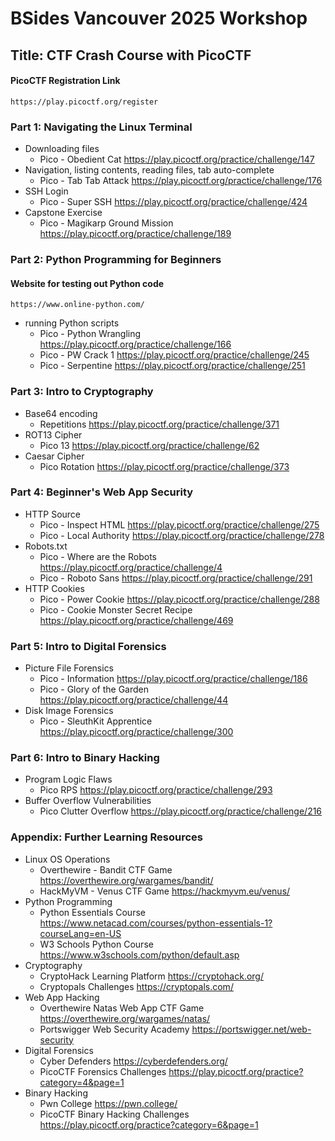# BSides Vancouver 2025 Workshop
## Title: CTF Crash Course with PicoCTF
#### PicoCTF Registration Link
`https://play.picoctf.org/register`
### Part 1: Navigating the Linux Terminal
* Downloading files
  * Pico - Obedient Cat https://play.picoctf.org/practice/challenge/147
* Navigation, listing contents, reading files, tab auto-complete
  * Pico - Tab Tab Attack https://play.picoctf.org/practice/challenge/176
* SSH Login
  * Pico - Super SSH https://play.picoctf.org/practice/challenge/424
* Capstone Exercise
  * Pico - Magikarp Ground Mission https://play.picoctf.org/practice/challenge/189
### Part 2: Python Programming for Beginners
#### Website for testing out Python code
`https://www.online-python.com/`
* running Python scripts
  * Pico - Python Wrangling https://play.picoctf.org/practice/challenge/166
  * Pico - PW Crack 1 https://play.picoctf.org/practice/challenge/245
  * Pico - Serpentine https://play.picoctf.org/practice/challenge/251
### Part 3: Intro to Cryptography
* Base64 encoding
  * Repetitions https://play.picoctf.org/practice/challenge/371
* ROT13 Cipher
  * Pico 13 https://play.picoctf.org/practice/challenge/62
* Caesar Cipher
  * Pico Rotation https://play.picoctf.org/practice/challenge/373
### Part 4: Beginner's Web App Security
* HTTP Source
  * Pico - Inspect HTML https://play.picoctf.org/practice/challenge/275
  * Pico - Local Authority https://play.picoctf.org/practice/challenge/278
* Robots.txt
  * Pico - Where are the Robots https://play.picoctf.org/practice/challenge/4
  * Pico - Roboto Sans https://play.picoctf.org/practice/challenge/291
* HTTP Cookies
  * Pico - Power Cookie https://play.picoctf.org/practice/challenge/288
  * Pico - Cookie Monster Secret Recipe https://play.picoctf.org/practice/challenge/469
### Part 5: Intro to Digital Forensics
* Picture File Forensics
  * Pico - Information https://play.picoctf.org/practice/challenge/186
  * Pico - Glory of the Garden https://play.picoctf.org/practice/challenge/44
* Disk Image Forensics
  * Pico - SleuthKit Apprentice https://play.picoctf.org/practice/challenge/300
### Part 6: Intro to Binary Hacking
* Program Logic Flaws
  * Pico RPS https://play.picoctf.org/practice/challenge/293
* Buffer Overflow Vulnerabilities
  * Pico Clutter Overflow https://play.picoctf.org/practice/challenge/216
### Appendix: Further Learning Resources
* Linux OS Operations
  * Overthewire - Bandit CTF Game https://overthewire.org/wargames/bandit/
  * HackMyVM - Venus CTF Game https://hackmyvm.eu/venus/
* Python Programming
  * Python Essentials Course https://www.netacad.com/courses/python-essentials-1?courseLang=en-US
  * W3 Schools Python Course https://www.w3schools.com/python/default.asp
* Cryptography
  * CryptoHack Learning Platform https://cryptohack.org/
  * Cryptopals Challenges https://cryptopals.com/
* Web App Hacking
  * Overthewire Natas Web App CTF Game https://overthewire.org/wargames/natas/
  * Portswigger Web Security Academy https://portswigger.net/web-security
* Digital Forensics
  * Cyber Defenders https://cyberdefenders.org/
  * PicoCTF Forensics Challenges https://play.picoctf.org/practice?category=4&page=1
* Binary Hacking
  * Pwn College https://pwn.college/
  * PicoCTF Binary Hacking Challenges https://play.picoctf.org/practice?category=6&page=1
